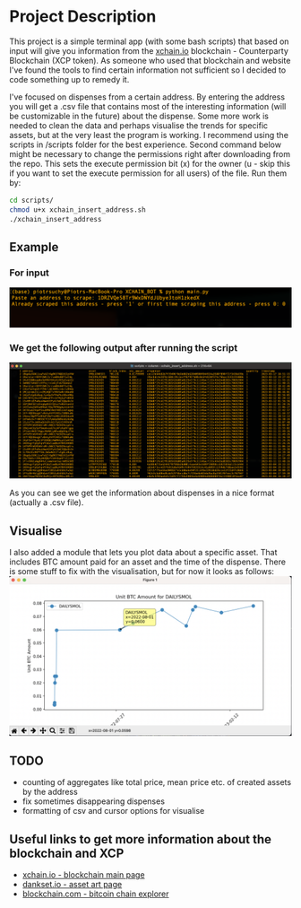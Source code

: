 # Project Description

This project is a simple terminal app (with some bash scripts) that based on input will give you information from the [xchain.io](https://xchain.io) blockchain - Counterparty Blockchain (XCP token). As someone who used that blockchain and website I've found the tools to find certain information not sufficient so I decided to code something up to remedy it.

I've focused on dispenses from a certain address. By entering the address you will get a .csv file that contains most of the interesting information (will be customizable in the future) about the dispense. Some more work is needed to clean the data and perhaps visualise the trends for specific assets, but at the very least the program is working. I recommend using the scripts in /scripts folder for the best experience. Second command below might be necessary to change the permissions right after downloading from the repo. This sets the execute permission bit (x) for the owner (u - skip this if you want to set the execute permission for all users) of the file. Run them by:

```bash
cd scripts/
chmod u+x xchain_insert_address.sh
./xchain_insert_address
```

## Example

### For input

![example_input](media/example_input.png)

### We get the following output after running the script

![example_output](media/example_output.png)

As you can see we get the information about dispenses in a nice format (actually a .csv file).

## Visualise

I also added a module that lets you plot data about a specific asset. That includes BTC amount paid for an asset and the time of the dispense. There is some stuff to fix with the visualisation, but for now it looks as follows:
![output for plot](media/output_vis.png)

## TODO

- counting of aggregates like total price, mean price etc. of created assets by the address
- fix sometimes disappearing dispenses
- formatting of csv and cursor options for visualise

## Useful links to get more information about the blockchain and XCP

- [xchain.io - blockchain main page](https://xchain.io/)
- [dankset.io - asset art page](https://dankset.io/)
- [blockchain.com - bitcoin chain explorer](https://www.blockchain.com/explorer)
